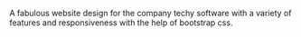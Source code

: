 A fabulous website design for the company techy software with a variety of features and responsiveness with the help of bootstrap css. 
